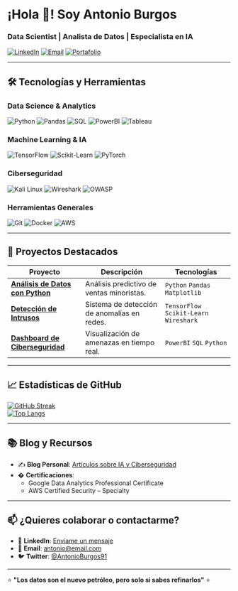 # ¡Hola 👋! Soy Antonio Burgos  
### **Data Scientist | Analista de Datos | Especialista en IA**  

[![LinkedIn](https://img.shields.io/badge/LinkedIn-Antonio_Burgos-%230A66C2?style=flat&logo=linkedin)](https://www.linkedin.com/in/tu-perfil/)
[![Email](https://img.shields.io/badge/Email-antonio%40email.com-%23EA4335?style=flat&logo=gmail)](mailto:antonio@email.com)
[![Portafolio](https://img.shields.io/badge/🌐-Portafolio_Personal-%238A2BE2)](https://tu-portafolio.com)

---

## **🛠️ Tecnologías y Herramientas**  

### **Data Science & Analytics**  
![Python](https://img.shields.io/badge/Python-3776AB?style=flat&logo=python&logoColor=white)
![Pandas](https://img.shields.io/badge/Pandas-150458?style=flat&logo=pandas&logoColor=white)
![SQL](https://img.shields.io/badge/SQL-4479A1?style=flat&logo=mysql&logoColor=white)
![PowerBI](https://img.shields.io/badge/PowerBI-F2C811?style=flat&logo=powerbi&logoColor=black)
![Tableau](https://img.shields.io/badge/Tableau-E97627?style=flat&logo=tableau&logoColor=white)

### **Machine Learning & IA**  
![TensorFlow](https://img.shields.io/badge/TensorFlow-FF6F00?style=flat&logo=tensorflow&logoColor=white)
![Scikit-Learn](https://img.shields.io/badge/ScikitLearn-F7931E?style=flat&logo=scikitlearn&logoColor=white)
![PyTorch](https://img.shields.io/badge/PyTorch-EE4C2C?style=flat&logo=pytorch&logoColor=white)

### **Ciberseguridad**  
![Kali Linux](https://img.shields.io/badge/Kali_Linux-557C94?style=flat&logo=kalilinux&logoColor=white)
![Wireshark](https://img.shields.io/badge/Wireshark-1679A7?style=flat&logo=wireshark&logoColor=white)
![OWASP](https://img.shields.io/badge/OWASP-000000?style=flat&logo=owasp&logoColor=white)

### **Herramientas Generales**  
![Git](https://img.shields.io/badge/Git-F05032?style=flat&logo=git&logoColor=white)
![Docker](https://img.shields.io/badge/Docker-2496ED?style=flat&logo=docker&logoColor=white)
![AWS](https://img.shields.io/badge/AWS-232F3E?style=flat&logo=amazonaws&logoColor=white)

---

## **🚀 Proyectos Destacados**  

| Proyecto | Descripción | Tecnologías |  
|----------|-------------|-------------|  
| **[Análisis de Datos con Python](https://github.com/AntonioBurgos91/Proyecto-Final-DAM)** | Análisis predictivo de ventas minoristas. | `Python` `Pandas` `Matplotlib` |  
| **[Detección de Intrusos](https://github.com/AntonioBurgos91/Buscaminas)** | Sistema de detección de anomalías en redes. | `TensorFlow` `Scikit-Learn` `Wireshark` |  
| **[Dashboard de Ciberseguridad](https://github.com/AntonioBurgos91/Calculadora)** | Visualización de amenazas en tiempo real. | `PowerBI` `SQL` `Python` |  

---

## **📈 Estadísticas de GitHub**  

[![GitHub Streak](https://streak-stats.demolab.com?user=AntonioBurgos91&theme=dark)](https://git.io/streak-stats)  
[![Top Langs](https://github-readme-stats.vercel.app/api/top-langs/?username=AntonioBurgos91&layout=compact&theme=vision-friendly-dark)](https://github.com/AntonioBurgos91)

---

## **📚 Blog y Recursos**  
- ✍️ **Blog Personal**: [Artículos sobre IA y Ciberseguridad](https://tu-blog.com)  
- � **Certificaciones**:  
  - Google Data Analytics Professional Certificate  
  - AWS Certified Security – Specialty  

---

## **📫 ¿Quieres colaborar o contactarme?**  
- 💬 **LinkedIn**: [Envíame un mensaje](https://www.linkedin.com/in/tu-perfil/)  
- 📧 **Email**: [antonio@email.com](mailto:antonio@email.com)  
- 🐦 **Twitter**: [@AntonioBurgos91](https://twitter.com/tu-usuario)  

---

⭐ **"Los datos son el nuevo petróleo, pero solo si sabes refinarlos"** ⭐  
